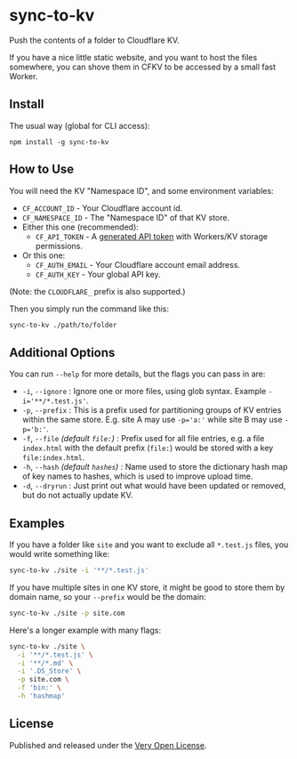 # sync-to-kv

Push the contents of a folder to Cloudflare KV.

If you have a nice little static website, and you want to host the files somewhere, you can shove them in CFKV to be accessed by a small fast Worker.

## Install

The usual way (global for CLI access):

```shell
npm install -g sync-to-kv
```

## How to Use

You will need the KV "Namespace ID", and some environment variables:

* `CF_ACCOUNT_ID` - Your Cloudflare account id.
* `CF_NAMESPACE_ID` - The "Namespace ID" of that KV store.
* Either this one (recommended):
  * `CF_API_TOKEN` - A [generated API token](https://dash.cloudflare.com/profile/api-tokens) with Workers/KV storage permissions.
* Or this one:
  * `CF_AUTH_EMAIL` - Your Cloudflare account email address.
  * `CF_AUTH_KEY` - Your global API key.

(Note: the `CLOUDFLARE_` prefix is also supported.)

Then you simply run the command like this:

```bash
sync-to-kv ./path/to/folder
```

## Additional Options

You can run `--help` for more details, but the flags you can pass in are:

* `-i`, `--ignore` : Ignore one or more files, using glob syntax. Example `-i='**/*.test.js'`.
* `-p`, `--prefix` : This is a prefix used for partitioning groups of KV entries within the same store. E.g. site A may use `-p='a:'` while site B may use `-p='b:'`.
* `-f`, `--file` *(default `file:`)* : Prefix used for all file entries, e.g. a file `index.html` with the default prefix (`file:`) would be stored with a key `file:index.html`.
* `-h`, `--hash` *(default `hashes`)* : Name used to store the dictionary hash map of key names to hashes, which is used to improve upload time.
* `-d`, `--dryrun` : Just print out what would have been updated or removed, but do not actually update KV.

## Examples

If you have a folder like `site` and you want to exclude all `*.test.js` files, you would write something like:

```bash
sync-to-kv ./site -i '**/*.test.js'
```

If you have multiple sites in one KV store, it might be good to store them by domain name, so your `--prefix` would be the domain:

```bash
sync-to-kv ./site -p site.com
```

Here's a longer example with many flags:

```bash
sync-to-kv ./site \
  -i '**/*.test.js' \
  -i '**/*.md' \
  -i '.DS_Store' \
  -p site.com \
  -f 'bin:' \
  -h 'hashmap'
```

## License

Published and released under the [Very Open License](http://veryopenlicense.com).
